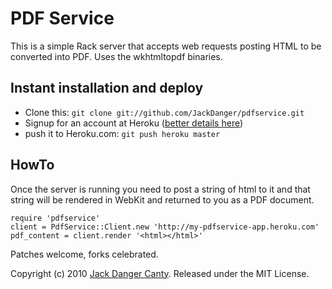 # PDF Service

This is a simple Rack server that accepts web requests posting HTML to be converted into PDF. Uses the wkhtmltopdf binaries.


## Instant installation and deploy

* Clone this: `git clone git://github.com/JackDanger/pdfservice.git`
* Signup for an account at Heroku ([better details here](http://github.com/sinatra/heroku-sinatra-app))
* push it to Heroku.com: `git push heroku master`


## HowTo

Once the server is running you need to post a string of html to it and that string will
be rendered in WebKit and returned to you as a PDF document.

    require 'pdfservice'
    client = PdfService::Client.new 'http://my-pdfservice-app.heroku.com'
    pdf_content = client.render '<html></html>'


Patches welcome, forks celebrated.

Copyright (c) 2010 [Jack Danger Canty](http://jåck.com). Released under the MIT License.